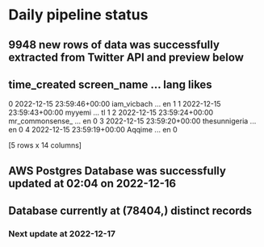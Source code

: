 # Daily pipeline status
## 9948 new rows of data was successfully extracted from Twitter API and preview below
##                time_created      screen_name  ... lang likes
0 2022-12-15 23:59:46+00:00      iam_vicbach  ...   en     1
1 2022-12-15 23:59:43+00:00           myyemi  ...   tl     1
2 2022-12-15 23:59:24+00:00  mr_commonsense_  ...   en     0
3 2022-12-15 23:59:20+00:00    thesunnigeria  ...   en     0
4 2022-12-15 23:59:19+00:00           Aqqime  ...   en     0

[5 rows x 14 columns]
## AWS Postgres Database was successfully updated at  02:04 on 2022-12-16
## Database currently at (78404,) distinct records
### Next update at 2022-12-17
